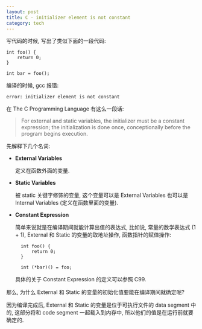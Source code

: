 ```yaml
---
layout: post
title: C - initializer element is not constant
category: tech
---
```

写代码的时候, 写出了类似下面的一段代码:

    int foo() {
        return 0;
    }

    int bar = foo();

编译的时候, gcc 报错:

    error: initializer element is not constant

在 The C Programming Language 有这么一段话:

> For external and static variables, the initializer must be a constant expression; the initialization is done once, conceptionally before the program begins execution.

先解释下几个名词:

- **External Variables**

    定义在函数外面的变量.

- **Static Variables**

    被 static 关键字修饰的变量, 这个变量可以是 External Variables 也可以是 Internal Variables (定义在函数里面的变量).

- **Constant Expression**

    简单来说就是在编译期间就能计算出值的表达式, 比如说, 常量的数学表达式 (1 + 1), 
External 和 Static 的变量的取地址操作, 函数指针的赋值操作:

        int foo() {
            return 0;
        }

        int (*bar)() = foo;

    具体的关于 Constant Expression 的定义可以参照 C99.

那么, 为什么 External 和 Static 的变量的初始化值要能在编译期间就确定呢?

因为编译完成后, External 和 Static 的变量是位于可执行文件的 data segment 中的, 
这部分将和 code segment 一起载入到内存中, 所以他们的值是在运行前就要确定的.
